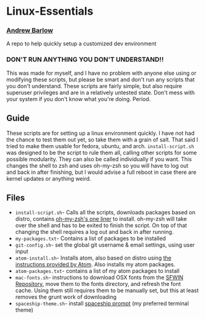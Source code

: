 # Linux-Essentials
### [Andrew Barlow](https://github.com/dandrewbarlow)
A repo to help quickly setup a customized dev environment

### **DON'T RUN ANYTHING YOU DON'T UNDERSTAND!!**

This was made for myself, and I have no problem with anyone else using or modifying these scripts, but please be smart and don't run any scripts that you don't understand. These scripts are fairly simple, but also require superuser privileges and are in a relatively untested state. Don't mess with your system if you don't know what you're doing. Period.

## Guide
These scripts are for setting up a linux environment quickly. I have not had the chance to test them out yet, so take them with a grain of salt. That said I tried to make them usable for fedora, ubuntu, and arch. `install-script.sh` was designed to be the script to rule them all, calling other scripts for some possible modularity. They can also be called individually if you want. This changes the shell to zsh and uses oh-my-zsh so you will have to log out and back in after finishing, but I would advise a full reboot in case there are kernel updates or anything weird.

## Files
* `install-script.sh`- Calls all the scripts, downloads packages based on distro, contains [oh-my-zsh's one liner](https://github.com/ohmyzsh/ohmyzsh) to install. oh-my-zsh will take over the shell and has to be exited to finish the script. On top of that changing the shell requires a log out and back in after running.
* `my-packages.txt`- Contains a list of packages to be installed
* `git-config.sh`- set the global git username & email settings, using user input
* `atom-install.sh`- Installs atom, also based on distro using [the instructions provided by Atom](https://flight-manual.atom.io/getting-started/sections/installing-atom/). Also installs my atom packages.
* `atom-packages.txt`- contains a list of my atom packages to install
* `mac-fonts.sh`- instructions to download OSX fonts from the [SFWIN Repository](https://github.com/blaisck/sfwin), move them to the fonts directory, and refresh the font cache. Using them still requires them to be manually set, but this at least removes the grunt work of downloading
* `spaceship-theme.sh`- install [spaceship prompt](https://github.com/denysdovhan/spaceship-prompt) (my preferred terminal theme)
